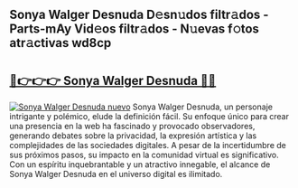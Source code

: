 ## Sonya Walger Desnuda D𝚎sn𝚞dos filtr𝚊dos - Parts-mAy Vid𝚎os filtr𝚊dos - N𝚞evas f𝚘tos atr𝚊ctivas wd8cp

# <h2><a href="http://mb3tsvh.tromn.icu/?c=Sonya+Walger+Desnuda">🔗👉👉👉 Sonya Walger Desnuda 🔗🔗</a></h2>

[![Sonya Walger Desnuda nuevo](https://i.imgur.com/pEAQMta.gif)](http://mb3tsvh.tromn.icu/?c=Sonya+Walger+Desnuda)
Sonya Walger Desnuda, un personaje intrigante y polémico, elude la definición fácil. Su enfoque único para crear una presencia en la web ha fascinado y provocado observadores, generando debates sobre la privacidad, la expresión artística y las complejidades de las sociedades digitales. A pesar de la incertidumbre de sus próximos pasos, su impacto en la comunidad virtual es significativo. Con un espíritu inquebrantable y un atractivo innegable, el alcance de Sonya Walger Desnuda en el universo digital es ilimitado.
